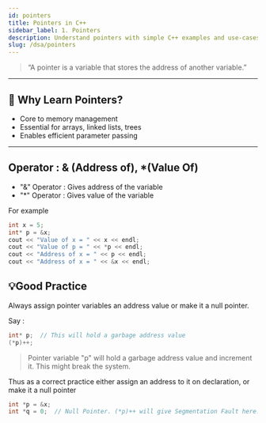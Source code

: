 ```yaml
---
id: pointers
title: Pointers in C++
sidebar_label: 1. Pointers
description: Understand pointers with simple C++ examples and use-cases.
slug: /dsa/pointers
---
```


> “A pointer is a variable that stores the address of another variable.”

---
## 🧠 Why Learn Pointers?

- Core to memory management
- Essential for arrays, linked lists, trees
- Enables efficient parameter passing

---

## Operator : & (Address of), *(Value Of)
 - "&" Operator : Gives address of the variable
 - "*" Operator : Gives value of the variable

For example
```cpp
int x = 5;
int* p = &x;
cout << "Value of x = " << x << endl;
cout << "Value of p = " << *p << endl;
cout << "Address of x = " << p << endl;
cout << "Address of x = " << &x << endl;
```

## 💡Good Practice
Always assign pointer variables an address value or make it a null pointer. 

Say : 
```cpp
int* p;  // This will hold a garbage address value
(*p)++;
```
> Pointer variable "p" will hold a garbage address value and increment it. This might break the system.

Thus as a correct practice either assign an address to it on declaration, or make it a null pointer

```cpp
int *p = &x;
int *q = 0;  // Null Pointer. (*p)++ will give Segmentation Fault here.
```
